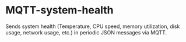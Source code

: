 # MQTT-system-health

Sends system health (Temperature, CPU speed, memory utilization, disk usage, network usage, etc.) in periodic JSON messages via MQTT.
